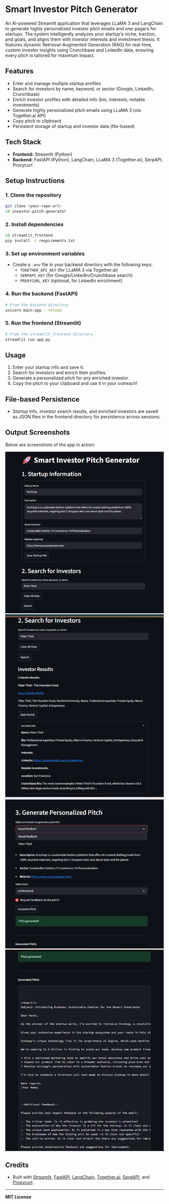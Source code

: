 # Smart Investor Pitch Generator

An AI-powered Streamlit application that leverages LLaMA 3 and LangChain to generate highly personalized investor pitch emails and one-pagers for startups. The system intelligently analyzes your startup's niche, traction, and goals, and aligns them with investor interests and investment thesis. It features dynamic Retrieval-Augmented Generation (RAG) for real-time, custom investor insights using Crunchbase and LinkedIn data, ensuring every pitch is tailored for maximum impact.

## Features
- Enter and manage multiple startup profiles
- Search for investors by name, keyword, or sector (Google, LinkedIn, Crunchbase)
- Enrich investor profiles with detailed info (bio, interests, notable investments)
- Generate highly personalized pitch emails using LLaMA 3 (via Together.ai API)
- Copy pitch to clipboard
- Persistent storage of startup and investor data (file-based)

## Tech Stack
- **Frontend:** Streamlit (Python)
- **Backend:** FastAPI (Python), LangChain, LLaMA 3 (Together.ai), SerpAPI, Proxycurl

## Setup Instructions

### 1. Clone the repository
```bash
git clone <your-repo-url>
cd investor-pitch-generator
```

### 2. Install dependencies
```bash
cd streamlit_frontend
pip install -r requirements.txt
```

### 3. Set up environment variables
- Create a `.env` file in your backend directory with the following keys:
  - `TOGETHER_API_KEY` (for LLaMA 3 via Together.ai)
  - `SERPAPI_KEY` (for Google/LinkedIn/Crunchbase search)
  - `PROXYCURL_KEY` (optional, for LinkedIn enrichment)

### 4. Run the backend (FastAPI)
```bash
# From the backend directory
uvicorn main:app --reload
```

### 5. Run the frontend (Streamlit)
```bash
# From the streamlit_frontend directory
streamlit run app.py
```

## Usage
1. Enter your startup info and save it.
2. Search for investors and enrich their profiles.
3. Generate a personalized pitch for any enriched investor.
4. Copy the pitch to your clipboard and use it in your outreach!

## File-based Persistence
- Startup info, investor search results, and enriched investors are saved as JSON files in the frontend directory for persistence across sessions.

## Output Screenshots

Below are screenshots of the app in action:

![Step 1](Assets/1.png)
![Step 2](Assets/2.png)
![Step 3](Assets/3.png)
![Step 4](Assets/4.png)

## Credits
- Built with [Streamlit](https://streamlit.io/), [FastAPI](https://fastapi.tiangolo.com/), [LangChain](https://www.langchain.com/), [Together.ai](https://www.together.ai/), [SerpAPI](https://serpapi.com/), and [Proxycurl](https://nubela.co/proxycurl).

---

**MIT License** 